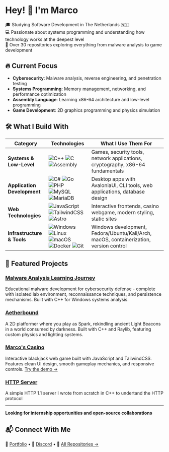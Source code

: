 # Hey! 👋 I'm Marco

🎓 Studying Software Development in The Netherlands 🇳🇱  
💻 Passionate about systems programming and understanding how technology works at the deepest level  
🚀 Over 30 repositories exploring everything from malware analysis to game development

## 🔥 Current Focus

- **Cybersecurity**: Malware analysis, reverse engineering, and penetration testing
- **Systems Programming**: Memory management, networking, and performance optimization  
- **Assembly Language**: Learning x86-64 architecture and low-level programming
- **Game Development**: 2D graphics programming and physics simulation

## 🛠️ What I Build With

| Category | Technologies | What I Use Them For |
|----------|-------------|-------------------|
| **Systems & Low-Level** | ![C++](https://img.shields.io/badge/C++-%2300599C.svg?style=flat&logo=c%2B%2B&logoColor=white) ![C](https://img.shields.io/badge/C-%2300599C.svg?style=flat&logo=c&logoColor=white) ![Assembly](https://img.shields.io/badge/Assembly-%23654FF0.svg?style=flat&logo=assemblyscript&logoColor=white) | Games, security tools, network applications, cryptography, x86-64 fundamentals |
| **Application Development** | ![C#](https://img.shields.io/badge/C%23-%23239120.svg?style=flat&logo=csharp&logoColor=white) ![Go](https://img.shields.io/badge/Go-%2000ADD8.svg?style=flat&logo=go&logoColor=white) ![PHP](https://img.shields.io/badge/PHP-%23777BB4.svg?style=flat&logo=php&logoColor=white) ![MySQL](https://img.shields.io/badge/MySQL-%234479A1.svg?style=flat&logo=mysql&logoColor=white) ![MariaDB](https://img.shields.io/badge/MariaDB-%23003545.svg?style=flat&logo=mariadb&logoColor=white) | Desktop apps with AvaloniaUI, CLI tools, web applications, database design |
| **Web Technologies** | ![JavaScript](https://img.shields.io/badge/JavaScript-%23F7DF1E.svg?style=flat&logo=javascript&logoColor=black) ![TailwindCSS](https://img.shields.io/badge/Tailwind-%2338B2AC.svg?style=flat&logo=tailwind-css&logoColor=white) ![Astro](https://img.shields.io/badge/Astro-%232C2052.svg?style=flat&logo=astro&logoColor=white) | Interactive frontends, casino webgame, modern styling, static sites |
| **Infrastructure & Tools** | ![Windows](https://img.shields.io/badge/Windows-%230078D6.svg?style=flat&logo=windows&logoColor=white) ![Linux](https://img.shields.io/badge/Linux-%23FCC624.svg?style=flat&logo=linux&logoColor=black) ![macOS](https://img.shields.io/badge/macOS-%23000000.svg?style=flat&logo=apple&logoColor=white) ![Docker](https://img.shields.io/badge/Docker-%230db7ed.svg?style=flat&logo=docker&logoColor=white) ![Git](https://img.shields.io/badge/Git-%23F05033.svg?style=flat&logo=git&logoColor=white) | Windows development, Fedora/Ubuntu/Kali/Arch, macOS, containerization, version control |

## 🧠 Featured Projects

### **[Malware Analysis Learning Journey](https://github.com/msh31/system-gatherer)**
Educational malware development for cybersecurity defense - complete with isolated lab environment, reconnaissance techniques, and persistence mechanisms. Built with C++ for Windows systems analysis.

### **[Aetherbound](https://github.com/msh31/aetherbound)**
A 2D platformer where you play as Spark, rekindling ancient Light Beacons in a world consumed by darkness. Built with C++ and Raylib, featuring custom physics and lighting systems.

### **[Marco's Casino](https://casino.marco007.dev)**
Interactive blackjack web game built with JavaScript and TailwindCSS. Features clean UI design, smooth gameplay mechanics, and responsive controls. [Try the demo →](https://casino.marco007.dev)

### **[HTTP Server](https://github.com/msh31/http-server)**
A simple HTTP 1.1 server I wrote from scratch in C++ to undertand the HTTP protocol

---

**Looking for internship opportunities and open-source collaborations** 

## 📬 Connect With Me

💼 [Portfolio](https://marco007.dev) • 💬 [Discord](https://discord.com/users/386204172258770954) • 🐙 [All Repositories →](https://github.com/msh31?tab=repositories)
